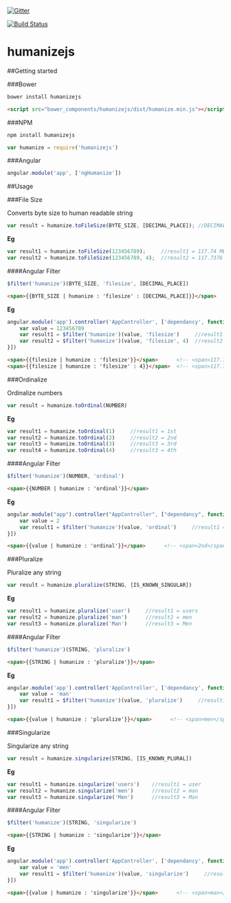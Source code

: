 [![Gitter](https://badges.gitter.im/arjun-g/humanizejs.svg)](https://gitter.im/arjun-g/humanizejs?utm_source=badge&utm_medium=badge&utm_campaign=pr-badge)

[![Build Status](https://travis-ci.org/arjun-g/humanizejs.svg?branch=master)](https://travis-ci.org/arjun-g/humanizejs)

# humanizejs

##Getting started

###Bower

```bash
bower install humanizejs
```

```html
<script src="bower_components/humanizejs/dist/humanize.min.js"></script>
```

###NPM

```bash
npm install humanizejs
```

```javascript
var humanize = require('humanizejs')
```

###Angular

```javascript
angular.module('app', ['ngHumanize'])
```

##Usage

###File Size

Converts byte size to human readable string

```javascript
var result = humanize.toFileSize(BYTE_SIZE, [DECIMAL_PLACE]); //DECIMAL_PLACE defaults to 2.
```
**Eg**
```javascript
var result1 = humanize.toFileSize(123456789);     //result1 = 117.74 MB
var result2 = humanize.toFileSize(123456789, 4);  //result2 = 117.7376 MB
```

####Angular Filter

```javascript
$filter('humanize')(BYTE_SIZE, 'filesize', [DECIMAL_PLACE])
```

```html
<span>{{BYTE_SIZE | humanize : 'filesize' : [DECIMAL_PLACE]}}</span>
```

**Eg**
```javascript
angular.module('app').controller('AppController', ['dependancy', function(dependancy){
    var value = 123456789
    var result1 = $filter('humanize')(value, 'filesize')     //result1 = 117.74 MB
    var result2 = $filter('humanize')(value, 'filesize', 4)  //result2 = 117.7376 MB
}])
```

```html
<span>{{filesize | humanize : 'filesize'}}</span>      <!-- <span>117.74 MB</span> -->
<span>{{filesize | humanize : 'filesize' : 4}}</span>  <!-- <span>117.7376 MB</span> -->
```

###Ordinalize

Ordinalize numbers

```javascript
var result = humanize.toOrdinal(NUMBER)
```
**Eg**
```javascript
var result1 = humanize.toOrdinal(1)     //result1 = 1st
var result2 = humanize.toOrdinal(2)     //result2 = 2nd
var result3 = humanize.toOrdinal(3)     //result3 = 3rd
var result4 = humanize.toOrdinal(4)     //result3 = 4th
```

####Angular Filter

```javascript
$filter('humanize')(NUMBER, 'ordinal')
```

```html
<span>{{NUMBER | humanize : 'ordinal'}}</span>
```

**Eg**
```javascript
angular.module("app").controller("AppController", ["dependancy", function(dependancy){
    var value = 2
    var result1 = $filter('humanize')(value, 'ordinal')     //result1 = 2nd
}])
```

```html
<span>{{value | humanize : 'ordinal'}}</span>      <!-- <span>2nd</span> -->
```

###Pluralize

Pluralize any string

```javascript
var result = humanize.pluralize(STRING, [IS_KNOWN_SINGULAR])
```
**Eg**
```javascript
var result1 = humanize.pluralize('user')     //result1 = users
var result2 = humanize.pluralize('man')      //result2 = men
var result3 = humanize.pluralize('Man')      //result3 = Men
```

####Angular Filter

```javascript
$filter('humanize')(STRING, 'pluralize')
```

```html
<span>{{STRING | humanize : 'pluralize'}}</span>
```

**Eg**
```javascript
angular.module('app').controller('AppController', ['dependancy', function(dependancy){
    var value = 'man'
    var result1 = $filter('humanize')(value, 'pluralize')     //result1 = men
}])
```

```html
<span>{{value | humanize : 'pluralize'}}</span>      <!-- <span>men</span> -->
```

###Singularize

Singularize any string

```javascript
var result = humanize.singularize(STRING, [IS_KNOWN_PLURAL])
```
**Eg**
```javascript
var result1 = humanize.singularize('users')    //result1 = user
var result2 = humanize.singularize('men')      //result2 = man
var result3 = humanize.singularize('Men')      //result3 = Man
```

####Angular Filter

```javascript
$filter('humanize')(STRING, 'singularize')
```

```html
<span>{{STRING | humanize : 'singularize'}}</span>
```

**Eg**
```javascript
angular.module('app').controller('AppController', ['dependancy', function(dependancy){
    var value = 'men'
    var result1 = $filter('humanize')(value, 'singularize')     //result1 = man
}])
```

```html
<span>{{value | humanize : 'singularize'}}</span>      <!-- <span>man</span> -->
```
